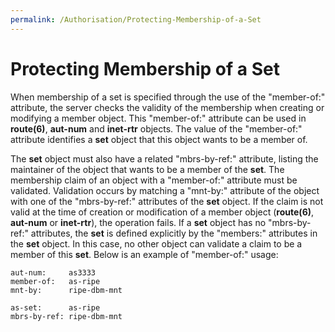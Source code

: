 ```yaml
---
permalink: /Authorisation/Protecting-Membership-of-a-Set
---
```


# Protecting Membership of a Set

When membership of a set is specified through the use of the "member-of:" attribute, the server checks the validity of the membership when creating or modifying a member object. This "member-of:" attribute can be used in **route(6)**, **aut-num** and **inet-rtr** objects. The value of the "member-of:" attribute identifies a **set** object that this object wants to be a member of.

The **set** object must also have a related "mbrs-by-ref:" attribute, listing the maintainer of the object that wants to be a member of the **set**. The membership claim of an object with a "member-of:" attribute must be validated. Validation occurs by matching a "mnt-by:" attribute of the object with one of the "mbrs-by-ref:" attributes of the **set** object. If the claim is not valid at the time of creation or modification of a member object (**route(6)**, **aut-num** or **inet-rtr**), the operation fails. If a **set** object has no "mbrs-by-ref:" attributes, the **set** is defined explicitly by the "members:" attributes in the **set** object. In this case, no other object can validate a claim to be a member of this **set**. Below is an example of "member-of:" usage:

    aut-num:     as3333
    member-of:   as-ripe
    mnt-by:      ripe-dbm-mnt

    as-set:      as-ripe
    mbrs-by-ref: ripe-dbm-mnt